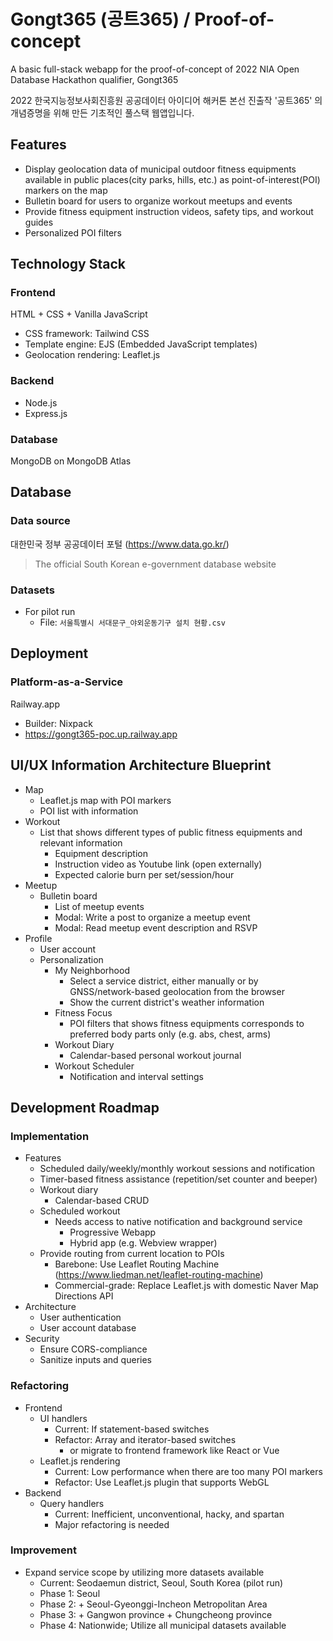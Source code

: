 # Gongt365 (공트365) / Proof-of-concept
A basic full-stack webapp for the proof-of-concept of 2022 NIA Open Database Hackathon qualifier, Gongt365

2022 한국지능정보사회진흥원 공공데이터 아이디어 해커톤 본선 진출작 '공트365' 의 개념증명을 위해 만든 기초적인 풀스택 웹앱입니다.

## Features 
- Display geolocation data of municipal outdoor fitness equipments available in public places(city parks, hills, etc.) as point-of-interest(POI) markers on the map
- Bulletin board for users to organize workout meetups and events
- Provide fitness equipment instruction videos, safety tips, and workout guides
- Personalized POI filters

## Technology Stack 
### Frontend
HTML + CSS + Vanilla JavaScript
- CSS framework: Tailwind CSS
- Template engine: EJS (Embedded JavaScript templates)
- Geolocation rendering: Leaflet.js

### Backend
- Node.js
- Express.js 

### Database
MongoDB on MongoDB Atlas

## Database 
### Data source
대한민국 정부 공공데이터 포털 (https://www.data.go.kr/)
> The official South Korean e-government database website
    
### Datasets
- For pilot run
    - File: `서울특별시 서대문구_야외운동기구 설치 현황.csv`

## Deployment
### Platform-as-a-Service
Railway.app
  - Builder: Nixpack
  - https://gongt365-poc.up.railway.app

## UI/UX Information Architecture Blueprint
- Map 
    - Leaflet.js map with POI markers
    - POI list with information
- Workout 
    - List that shows different types of public fitness equipments and relevant information
        - Equipment description
        - Instruction video as Youtube link (open externally)
        - Expected calorie burn per set/session/hour
- Meetup 
    - Bulletin board
        - List of meetup events
        - Modal: Write a post to organize a meetup event
        - Modal: Read meetup event description and RSVP
- Profile 
    - User account
    - Personalization
        - My Neighborhood
            - Select a service district, either manually or by GNSS/network-based geolocation from the browser
            - Show the current district's weather information
        - Fitness Focus
            - POI filters that shows fitness equipments corresponds to preferred body parts only (e.g. abs, chest, arms)
        - Workout Diary
            - Calendar-based personal workout journal
        - Workout Scheduler
            - Notification and interval settings

## Development Roadmap
### Implementation 
- Features
    - Scheduled daily/weekly/monthly workout sessions and notification
    - Timer-based fitness assistance (repetition/set counter and beeper)
    - Workout diary
        - Calendar-based CRUD
    - Scheduled workout
        - Needs access to native notification and background service
            - Progressive Webapp
            - Hybrid app (e.g. Webview wrapper)
    - Provide routing from current location to POIs
        - Barebone: Use Leaflet Routing Machine (https://www.liedman.net/leaflet-routing-machine)
        - Commercial-grade: Replace Leaflet.js with domestic Naver Map Directions API
- Architecture
    - User authentication
    - User account database
- Security
    - Ensure CORS-compliance
    - Sanitize inputs and queries

### Refactoring
- Frontend
    - UI handlers
        - Current: If statement-based switches
        - Refactor: Array and iterator-based switches
            - or migrate to frontend framework like React or Vue
    - Leaflet.js rendering
        - Current: Low performance when there are too many POI markers
        - Refactor: Use Leaflet.js plugin that supports WebGL
- Backend
    - Query handlers
        - Current: Inefficient, unconventional, hacky, and spartan
        - Major refactoring is needed

### Improvement
- Expand service scope by utilizing more datasets available
    - Current: Seodaemun district, Seoul, South Korea (pilot run)
    - Phase 1: Seoul
    - Phase 2: + Seoul-Gyeonggi-Incheon Metropolitan Area
    - Phase 3: + Gangwon province + Chungcheong province
    - Phase 4: Nationwide; Utilize all municipal datasets available        

